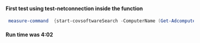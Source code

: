
#### First test using test-netconnection inside the function

```powershell
 measure-command  {start-covsoftwareSearch -ComputerName (Get-Adcomputer -filter 'name -like "int*"').name | where displayname -like 'teams*'}
```

#### Run time was 4:02


